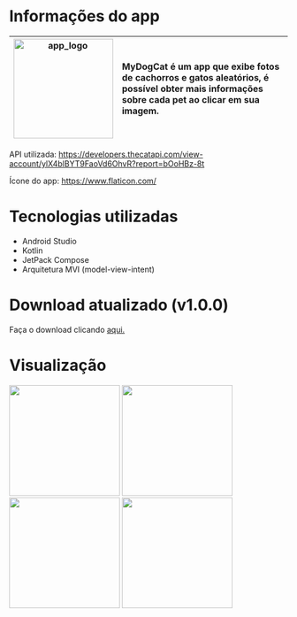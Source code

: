 # Informações do app 
| <img src="https://github.com/HugoJordan7/MyDogCat/assets/116570979/ee50a636-38a7-4b51-b24e-da4d148fadc1" width="180" alt="app_logo" /> | MyDogCat é um app que exibe fotos de cachorros e gatos aleatórios, é possível obter mais informações sobre cada pet ao clicar em sua imagem. |
|:---:|:---|


API utilizada: https://developers.thecatapi.com/view-account/ylX4blBYT9FaoVd6OhvR?report=bOoHBz-8t

Ícone do app: https://www.flaticon.com/
# Tecnologias utilizadas
- Android Studio
- Kotlin
- JetPack Compose
- Arquitetura MVI (model-view-intent)

# Download atualizado (v1.0.0)
Faça o download clicando [aqui.](https://github.com/HugoJordan7/MyDogCat/raw/main/MyDogCat.apk)


# Visualização 
<img src="https://github.com/HugoJordan7/MyDogCat/assets/116570979/6c62b027-330a-44fb-8206-e7243ecec36e" width="200">
<img src="https://github.com/HugoJordan7/MyDogCat/assets/116570979/24893fe4-4440-4f58-bdd8-85c24b420f1e" width="200">
<img src="https://github.com/HugoJordan7/MyDogCat/assets/116570979/54b74368-5e2b-4789-a4b0-401d672b3963" width="200"> 
<img src="https://github.com/HugoJordan7/MyDogCat/assets/116570979/14efa9fc-7313-4a77-bc84-dc13e77b0ac6" width="200">
